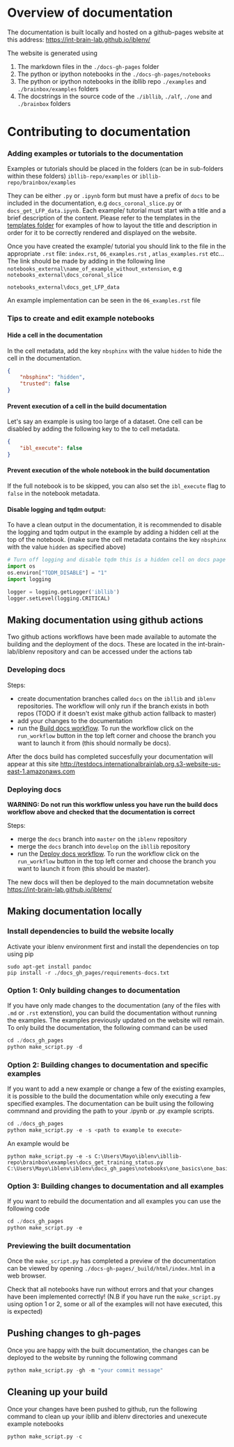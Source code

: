 # Overview of documentation

The documentation is built locally and hosted on a github-pages website at this address:
https://int-brain-lab.github.io/iblenv/

The website is generated using
 1. The markdown files in the `./docs-gh-pages` folder
 2. The python or ipython notebooks in the `./docs-gh-pages/notebooks`
 3. The python or ipython notebooks in the ibllib repo  `./examples` and `./brainbox/examples` folders
 4. The docstrings in the source code of the `./ibllib`, `./alf`, `./one` and `./brainbox` folders


# Contributing to documentation

### Adding examples or tutorials to the documentation
Examples or tutorials should be placed in the folders (can be in sub-folders within these folders)
`ibllib-repo/examples`
or
`ibllib-repo/brainbox/examples`

They can be either `.py` or `.ipynb` form but must have a prefix of `docs` to be included in the documentation, 
e.g `docs_coronal_slice.py` or `docs_get_LFP_data.ipynb`. Each example/ tutorial must start with a title and a brief 
description of the content. Please refer to the templates in the [templates folder](./templates) for examples of 
how to layout the title and description in order for it to be correctly rendered and displayed on the website. 

Once you have created the example/ tutorial you should link to the file in the appropriate `.rst` file: `index.rst`, `06_examples.rst`
, `atlas_examples.rst` etc...
The link should be made by adding in the following line `notebooks_external\name_of_example_without_extension`, e.g
`notebooks_external\docs_coronal_slice`

`notebooks_external\docs_get_LFP_data`

An example implementation can be seen in the `06_examples.rst` file

### Tips to create and edit example notebooks

#### Hide a cell in the documentation
In the cell metadata, add the key `nbsphinx` with the value `hidden` to hide the cell in the documentation.

```json
{
    "nbsphinx": "hidden",
    "trusted": false
}
```

#### Prevent execution of a cell in the build documentation
Let's say an example is using too large of a dataset. One cell can be disabled by adding the following key to the to cell metadata.

```json
{
    "ibl_execute": false
}
```

#### Prevent execution of the whole notebook in the build documentation
If the full notebook is to be skipped, you can also set the `ibl_execute` flag to `false` in the notebook metadata.

#### Disable logging and tqdm output:
To have a clean output in the documentation, it is recommended to disable the logging and tqdm output in the example by adding a hidden cell at the top of the notebook.
(make sure the cell metadata contains the key `nbsphinx` with the value `hidden` as specified above)

```python
# Turn off logging and disable tqdm this is a hidden cell on docs page
import os
os.environ["TQDM_DISABLE"] = "1"
import logging

logger = logging.getLogger('ibllib')
logger.setLevel(logging.CRITICAL)
```

## Making documentation using github actions
Two github actions workflows have been made available to automate the building and the deployment of the docs. These are located in the int-brain-lab/iblenv repository and can be accessed under the actions tab

### Developing docs

Steps:
- create documentation branches called `docs` on the `ibllib` and `iblenv` repositories. The workflow will only run if the branch exists in both repos  (TODO if it doesn't exist make github action fallback to master)
- add your changes to the documentation
- run the [Build docs workflow](https://github.com/int-brain-lab/iblenv/actions/workflows/build_docs.yml).  To run the workflow click on the `run_workflow` button in the top left corner and choose the branch you want to launch it from (this should normally be docs).

After the docs build has completed succesfully your documentation will appear at this site http://testdocs.internationalbrainlab.org.s3-website-us-east-1.amazonaws.com
 

### Deploying docs
**WARNING: Do not run this workflow unless you have run the build docs workflow above and checked that the documentation is correct**

Steps:
-   merge the `docs` branch into `master` on the `iblenv` repository
-   merge the `docs` branch into `develop` on the `ibllib` repository
-   run the [Deploy docs workflow](https://github.com/int-brain-lab/iblenv/actions/workflows/deploy_docs.yml).  To run the workflow click on the `run_workflow` button in the top left corner and choose the branch you want to launch it from (this should be master).
 
The new docs will then be deployed to the main documnetation website https://int-brain-lab.github.io/iblenv/


## Making documentation locally
### Install dependencies to build the website locally
Activate your iblenv environment first and install the dependencies on top using pip
```shell
sudo apt-get install pandoc
pip install -r ./docs_gh_pages/requirements-docs.txt
```

### Option 1: Only building changes to documentation
If you have only made changes to the documentation (any of the files with `.md` or `.rst` extenstion), you can build the
documentation without running the examples. The examples previously updated on the website will remain. To only
build the documentation, the following command can be used

```python
cd ./docs_gh_pages
python make_script.py -d
```

### Option 2: Building changes to documentation and specific examples
If you want to add a new example or change a few of the existing examples, it is possible to the build the documentation
while only executing a few specified examples. The documentation can be built using the following commnand and providing
the path to your .ipynb or .py example scripts. 

```python
cd ./docs_gh_pages
python make_script.py -e -s <path to example to execute>
```

An example would be
```
python make_script.py -e -s C:\Users\Mayo\iblenv\ibllib-repo\brainbox\examples\docs_get_training_status.py C:\Users\Mayo\iblenv\iblenv\docs_gh_pages\notebooks\one_basics\one_basics.ipynb
```

### Option 3: Building changes to documentation and all examples
If you want to rebuild the documentation and all examples you can use the following code

```python
cd ./docs_gh_pages
python make_script.py -e
```

### Previewing the built documentation
Once the `make_script.py` has completed a preview of the documentation can be viewed by opening 
`./docs-gh-pages/_build/html/index.html` in a web browser.

Check that all notebooks have run without errors and that your changes have been implemented correctly! (N.B if you have
run the `make_script.py` using option 1 or 2, some or all of the examples will not have executed, this is expected)


## Pushing changes to gh-pages
Once you are happy with the built documentation, the changes can be deployed to the website by running the following
command

```python
python make_script.py -gh -m "your commit message"
```

## Cleaning up your build
Once your changes have been pushed to github, run the following command to clean up your ibllib and iblenv 
directories and unexecute example notebooks
```python
python make_script.py -c
```



